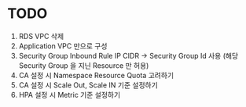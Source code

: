 # TODO
1. RDS VPC 삭제
2. Application VPC 만으로 구성
3. Security Group Inbound Rule IP CIDR -> Security Group Id 사용 (해당 Security Group 을 지닌 Resource 만 허용)
4. CA 설정 시 Namespace Resource Quota 고려하기
5. CA 설정 시 Scale Out, Scale IN 기준 설정하기
6. HPA 설정 시 Metric 기준 설정하기